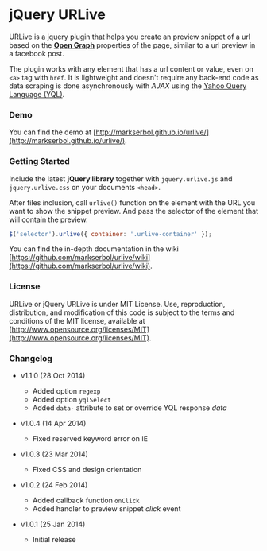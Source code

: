 # jQuery URLive

URLive is a jquery plugin that helps you create an preview snippet of a url based on the [**Open Graph**](http://ogp.me/) properties of the page, similar to a url preview in a facebook post. 

The plugin works with any element that has a url content or value, even on `<a>` tag with `href`. It is lightweight and doesn't require any back-end code as data scraping is done asynchronously with _AJAX_ using the [Yahoo Query Language (YQL)](https://developer.yahoo.com/yql/).


### Demo

You can find the demo at [http://markserbol.github.io/urlive/](http://markserbol.github.io/urlive/).


### Getting Started

Include the latest **jQuery library** together with `jquery.urlive.js` and `jquery.urlive.css` on your documents `<head>`.

After files inclusion, call `urlive()` function on the element with the URL you want to show the snippet preview. And pass the selector of the element that will contain the preview.

````javascript
$('selector').urlive({ container: '.urlive-container' });
````

You can find the in-depth documentation in the wiki [https://github.com/markserbol/urlive/wiki](https://github.com/markserbol/urlive/wiki).

### License

URLive or jQuery URLive is under MIT License. Use, reproduction, distribution, and modification of this code is subject to the terms and conditions of the MIT license, available at [http://www.opensource.org/licenses/MIT](http://www.opensource.org/licenses/MIT).


### Changelog
* v1.1.0 (28 Oct 2014)
  * Added option `regexp`
  * Added option `yqlSelect`
  * Added `data-` attribute to set or override YQL response _data_

* v1.0.4 (14 Apr 2014)
  * Fixed reserved keyword error on IE

* v1.0.3 (23 Mar 2014)
  * Fixed CSS and design orientation

* v1.0.2 (24 Feb 2014)
  * Added callback function `onClick`
  * Added handler to preview snippet *click* event

* v1.0.1 (25 Jan 2014)
  * Initial release
